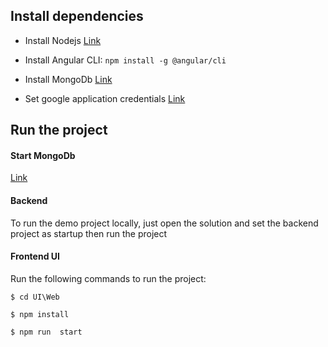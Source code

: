 Install dependencies
-------------
- Install Nodejs
[Link](https://nodejs.org/en/download/ "Link")

- Install Angular CLI:
`npm install -g @angular/cli`

- Install MongoDb
[Link](https://docs.mongodb.com/v3.2/administration/install-community/  "Link")

- Set google application credentials
[Link](https://cloud.google.com/vision/docs/before-you-begin  "Link")


Run the project
-------------
#### Start MongoDb
[Link](https://docs.mongodb.com/v3.2/tutorial/install-mongodb-on-windows/#connect-to-mongodb  "Link")

#### Backend
To run the demo project locally, just open the solution and set the backend  project as startup then run the project

#### Frontend UI
Run the following commands to run the project:

`$ cd UI\Web `

`$ npm install`

`$ npm run  start`



